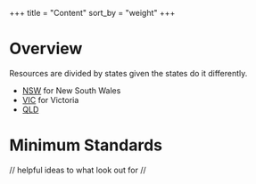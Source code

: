 +++
title = "Content"
sort_by = "weight"
+++

# Overview

Resources are divided by states given the states do it differently.

- [NSW](./nsw) for New South Wales
- [VIC](./vic) for Victoria
- [QLD](./qld)

# Minimum Standards

// helpful ideas to what look out for //

